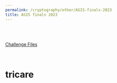 ```yaml
---
permalink: /cryptography/other/ASIS-finals-2023
title: ASIS finals 2023
---
```


<br>
<br>

[Challenge Files](https://github.com/Connor-McCartney/CTF_Files/tree/main/2023/ASIS-finals)

<br>

# tricare
